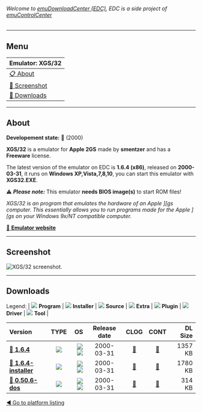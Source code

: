 ###### Welcome to [emuDownloadCenter (EDC)](https://github.com/PhoenixInteractiveNL/emuDownloadCenter/wiki/), EDC is a side project of [emuControlCenter](https://github.com/PhoenixInteractiveNL/emuControlCenter/wiki/)
***
## Menu
| **Emulator: XGS/32** |
|:---------|
| [:clipboard: About](#about) |
| [:sunrise: Screenshot](#screenshot) |
| [:floppy_disk: Downloads](#downloads) |
***
## About
**Developement state:** :red_circle: (2000)

**XGS/32** is a emulator for **Apple 2GS** made by **smentzer** and has a **Freeware** license.

The latest version of the emulator on EDC is **1.6.4 (x86)**, released on **2000-03-31**, it runs on **Windows XP,Vista,7,8,10**, you can start this emulator with **XGS32.EXE**.

:warning: _**Please note:**_ This emulator **needs BIOS image(s)** to start ROM files!

_XGS/32 is an program that emulates the hardware of an Apple ][gs computer. This essentially allows you to run programs made for the Apple ][gs on your Windows 9x/NT compatible computer._

[:link: **Emulator website**](http://xgs32.emucamp.com/)
***
## Screenshot
![](https://raw.githubusercontent.com/PhoenixInteractiveNL/emuDownloadCenter/master/hooks/xgs32/emulator_screen_01.jpg "XGS/32 screenshot.")
***
## Downloads
Legend: | 
![](https://raw.githubusercontent.com/wiki/PhoenixInteractiveNL/emuDownloadCenter/images_misc/icon_program_24.png) **Program** | 
![](https://raw.githubusercontent.com/wiki/PhoenixInteractiveNL/emuDownloadCenter/images_misc/icon_installer_24.png) **Installer** | 
![](https://raw.githubusercontent.com/wiki/PhoenixInteractiveNL/emuDownloadCenter/images_misc/icon_source_code_24.png) **Source** | 
![](https://raw.githubusercontent.com/wiki/PhoenixInteractiveNL/emuDownloadCenter/images_misc/icon_extra_24.png) **Extra** | 
![](https://raw.githubusercontent.com/wiki/PhoenixInteractiveNL/emuDownloadCenter/images_misc/icon_plugin_24.png) **Plugin** | 
![](https://raw.githubusercontent.com/wiki/PhoenixInteractiveNL/emuDownloadCenter/images_misc/icon_driver_24.png) **Driver** | 
![](https://raw.githubusercontent.com/wiki/PhoenixInteractiveNL/emuDownloadCenter/images_misc/icon_tool_24.png) **Tool** | 
 
| Version | TYPE | OS | Release date | CLOG | CONT | DL Size |
|:--------|:----:|---:|:------------:|:----:|:----:|--------:|
| [:floppy_disk: **1.6.4**](https://github.com/PhoenixInteractiveNL/edc-repo0007/raw/master/xgs32/1.6.4.7z) | ![](https://raw.githubusercontent.com/wiki/PhoenixInteractiveNL/emuDownloadCenter/images_misc/icon_program_24.png) | ![](https://raw.githubusercontent.com/wiki/PhoenixInteractiveNL/emuDownloadCenter/images_misc/logo_windows_24.png)![](https://raw.githubusercontent.com/wiki/PhoenixInteractiveNL/emuDownloadCenter/images_misc/icon_32-bit_24.png) | 2000-03-31 | [:page_facing_up:](https://github.com/PhoenixInteractiveNL/edc-repo0007/blob/master/xgs32/1.6.4_changelog.txt) | [:mag_right:](https://github.com/PhoenixInteractiveNL/edc-repo0007/blob/master/xgs32/1.6.4_contents.txt) | 1357 KB |
| [:floppy_disk: **1.6.4-installer**](https://github.com/PhoenixInteractiveNL/edc-repo0007/raw/master/xgs32/1.6.4-installer.7z) | ![](https://raw.githubusercontent.com/wiki/PhoenixInteractiveNL/emuDownloadCenter/images_misc/icon_installer_24.png) | ![](https://raw.githubusercontent.com/wiki/PhoenixInteractiveNL/emuDownloadCenter/images_misc/logo_windows_24.png)![](https://raw.githubusercontent.com/wiki/PhoenixInteractiveNL/emuDownloadCenter/images_misc/icon_32-bit_24.png) | 2000-03-31 | [:page_facing_up:](https://github.com/PhoenixInteractiveNL/edc-repo0007/blob/master/xgs32/1.6.4-installer_changelog.txt) | [:mag_right:](https://github.com/PhoenixInteractiveNL/edc-repo0007/blob/master/xgs32/1.6.4-installer_contents.txt) | 1780 KB |
| [:floppy_disk: **0.50.6-dos**](https://github.com/PhoenixInteractiveNL/edc-repo0007/raw/master/xgs32/0.50.6-dos.7z) | ![](https://raw.githubusercontent.com/wiki/PhoenixInteractiveNL/emuDownloadCenter/images_misc/icon_program_24.png) | ![](https://raw.githubusercontent.com/wiki/PhoenixInteractiveNL/emuDownloadCenter/images_misc/logo_dos_24.png)![](https://raw.githubusercontent.com/wiki/PhoenixInteractiveNL/emuDownloadCenter/images_misc/icon_32-bit_24.png) | 2000-03-31 | [:page_facing_up:](https://github.com/PhoenixInteractiveNL/edc-repo0007/blob/master/xgs32/0.50.6-dos_changelog.txt) | [:mag_right:](https://github.com/PhoenixInteractiveNL/edc-repo0007/blob/master/xgs32/0.50.6-dos_contents.txt) | 314 KB |

[:arrow_backward: Go to platform listing](https://github.com/PhoenixInteractiveNL/emuDownloadCenter/wiki/EDC-Platform-List)
